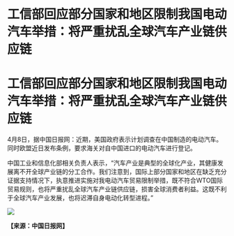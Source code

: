 # 工信部回应部分国家和地区限制我国电动汽车举措：将严重扰乱全球汽车产业链供应链

# 工信部回应部分国家和地区限制我国电动汽车举措：将严重扰乱全球汽车产业链供应链

4月8日，据中国日报网：近期，美国政府表示计划调查在中国制造的电动汽车。同时欧盟近日发布条例，要求海关对自中国进口的电动汽车进行登记。

中国工业和信息化部相关负责人表示，“汽车产业是典型的全球化产业，其健康发展离不开全球产业链的分工合作。我们注意到，国际上部分国家和地区在缺乏充分证据支持情况下，执意推进实施对我电动汽车贸易限制举措，既不符合WTO国际贸易规则，也将严重扰乱全球汽车产业链供应链，损害全球消费者利益。这既不利于全球汽车产业发展，也将迟滞自身电动化转型进程。”

![](https://inews.gtimg.com/om_bt/OHWmvKg7ejD_KM73yidqBkKCOSVaNydeQ3jFetha0SrP4AA/1000)

**【来源：中国日报网】**

